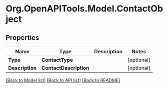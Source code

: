 # Org.OpenAPITools.Model.ContactObject
## Properties

Name | Type | Description | Notes
------------ | ------------- | ------------- | -------------
**Type** | **ContactType** |  | [optional] 
**Description** | **ContactDescription** |  | [optional] 

[[Back to Model list]](../README.md#documentation-for-models) [[Back to API list]](../README.md#documentation-for-api-endpoints) [[Back to README]](../README.md)

